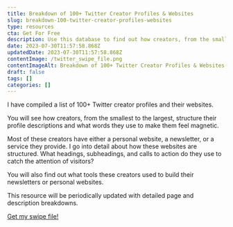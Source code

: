 ```yaml
---
title: Breakdown of 100+ Twitter Creator Profiles & Websites
slug: breakdown-100-twitter-creator-profiles-websites
type: resources
cta: Get For Free
description: Use this database to find out how creators, from the smallest to the largest, structure their profiles and websites.
date: 2023-07-30T11:57:58.868Z
updatedDate: 2023-07-30T11:57:58.868Z
contentImage: /twitter_swipe_file.png
contentImageAlt: Breakdown of 100+ Twitter Creator Profiles & Websites
draft: false
tags: []
categories: []
---
```


I have compiled a list of 100+ Twitter creator profiles and their websites.

You will see how creators, from the smallest to the largest, structure their profile descriptions and what words they use to make them feel magnetic.

Most of these creators have either a personal website, a newsletter, or a service they provide. I go into detail about how these websites are structured. What headings, subheadings, and calls to action do they use to catch the attention of visitors?

You will also find out what tools these creators used to build their newsletters or personal websites.

This resource will be periodically updated with detailed page and description breakdowns.

<a href="https://wealthy-question-276.notion.site/0ba8100a78e74475aba2aa0f503c4dce?v=267cc65bfb10447ea35ee53a5f37dab0&pvs=4" target="__blank" class='btn btn-primary btn-block mb-4'>
Get my swipe file!
</a>
